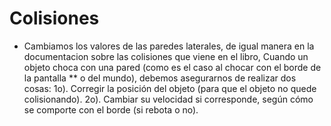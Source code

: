 # Colisiones
- Cambiamos los valores de las paredes laterales, de igual manera en la documentacion sobre las colisiones que viene en el libro,
Cuando un objeto choca con una pared (como es el caso al chocar con el borde de la pantalla **
o del mundo), debemos asegurarnos de realizar dos cosas:
1o). Corregir la posición del objeto (para que el objeto no quede colisionando).
2o). Cambiar su velocidad si corresponde, según cómo se comporte con el borde (si rebota o
no).

